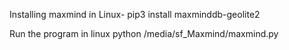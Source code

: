 Installing maxmind in Linux-
pip3 install maxminddb-geolite2  

Run the program in linux
python /media/sf_Maxmind/maxmind.py
